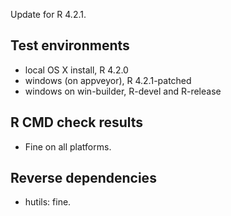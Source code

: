 
Update for R 4.2.1. 

## Test environments
* local OS X install, R 4.2.0
* windows (on appveyor), R 4.2.1-patched
* windows on win-builder, R-devel and R-release

## R CMD check results

* Fine on all platforms.

## Reverse dependencies

* hutils: fine.
